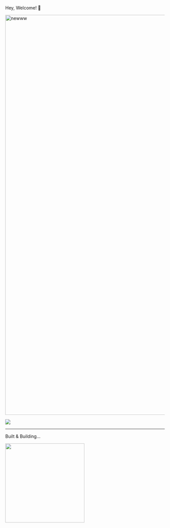   Hey, Welcome! 👋

<img width="1263" alt="newww" src="https://github.com/user-attachments/assets/4d63b83f-8d96-44a2-901e-d9885cb0f852" />





 <!-- <img src="https://github.com/user-attachments/assets/382fc4bb-d8c2-4fa7-ae2c-051a2dcefe91" width="160">  
 ![Readme building logos](https://github.com/user-attachments/assets/48c306ee-51dd-497d-9a07-af957b47525c) 
 
 <img src="https://github.com/user-attachments/assets/3a188fae-4f66-4886-97ed-3c00fff67125" width="250">

 -->



 <!-- ![Building Logos](https://github.com/user-attachments/assets/3a188fae-4f66-4886-97ed-3c00fff67125) -->
 

![](https://github-readme-streak-stats.herokuapp.com/?user=Kamal007OLica&theme=city_dark&hide_border=false)<br/>
 <!--![Visitor Count](https://profile-counter.glitch.me/{Kamal007OLica}/count.svg)-->
---
 <!--[![](https://visitcount.itsvg.in/api?id=Kamal007OLica&icon=2&color=10)](https://visitcount.itsvg.in)  -->



Built & Building...

<img src="https://github.com/user-attachments/assets/48c306ee-51dd-497d-9a07-af957b47525c" width="250">
